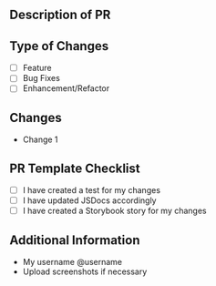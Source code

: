 ## Description of PR

## Type of Changes
- [ ] Feature
- [ ] Bug Fixes
- [ ] Enhancement/Refactor

## Changes
- Change 1

## PR Template Checklist
- [ ] I have created a test for my changes
- [ ] I have updated JSDocs accordingly
- [ ] I have created a Storybook story for my changes

## Additional Information
- My username @username
- Upload screenshots if necessary